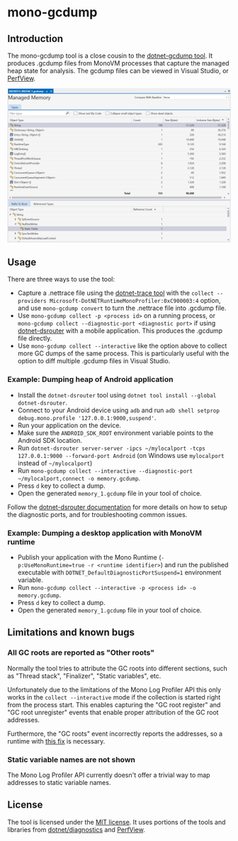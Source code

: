 # mono-gcdump

## Introduction

The mono-gcdump tool is a close cousin to the [dotnet-gcdump tool](https://github.com/dotnet/diagnostics/blob/main/documentation/dotnet-gcdump-instructions.md). It produces .gcdump files from MonoVM processes that capture the managed heap state for analysis. The gcdump files can be viewed in Visual Studio, or [PerfView](https://github.com/microsoft/PerfView).

![Visual Studio displaying .gcdump file](README.png)

## Usage

There are three ways to use the tool:
- Capture a .nettrace file using the [dotnet-trace tool](https://github.com/dotnet/diagnostics/blob/main/documentation/dotnet-trace-instructions.md) with the `collect --providers Microsoft-DotNETRuntimeMonoProfiler:0xC900003:4` option, and use `mono-gcdump convert` to turn the .nettrace file into .gcdump file.
- Use `mono-gcdump collect -p <process id>` on a running process, or `mono-gcdump collect --diagnostic-port <diagnostic port>` if using [dotnet-dsrouter](https://learn.microsoft.com/en-us/dotnet/core/diagnostics/dotnet-dsrouter) with a mobile application. This produces the .gcdump file directly.
- Use `mono-gcdump collect --interactive` like the option above to collect more GC dumps of the same process. This is particularly useful with the option to diff multiple .gcdump files in Visual Studio.

### Example: Dumping heap of Android application

- Install the `dotnet-dsrouter` tool using `dotnet tool install --global dotnet-dsrouter`.
- Connect to your Android device using `adb` and run `adb shell setprop debug.mono.profile '127.0.0.1:9000,suspend'`.
- Run your application on the device.
- Make sure the `ANDROID_SDK_ROOT` environment variable points to the Android SDK location.
- Run `dotnet-dsrouter server-server -ipcs ~/mylocalport -tcps 127.0.0.1:9000 --forward-port Android` (on Windows use `mylocalport` instead of `~/mylocalport`)
- Run `mono-gcdump collect --interactive --diagnostic-port ~/mylocalport,connect -o memory.gcdump`.
- Press `d` key to collect a dump.
- Open the generated `memory_1.gcdump` file in your tool of choice.

Follow the [dotnet-dsrouter documentation](https://learn.microsoft.com/en-us/dotnet/core/diagnostics/dotnet-dsrouter) for more details on how to setup the diagnostic ports, and for troubleshooting common issues.

### Example: Dumping a desktop application with MonoVM runtime

- Publish your application with the Mono Runtime (`-p:UseMonoRuntime=true -r <runtime identifier>`) and run the published executable with `DOTNET_DefaultDiagnosticPortSuspend=1` environment variable.
- Run `mono-gcdump collect --interactive -p <process id> -o memory.gcdump`.
- Press `d` key to collect a dump.
- Open the generated `memory_1.gcdump` file in your tool of choice.

## Limitations and known bugs

### All GC roots are reported as "Other roots"

Normally the tool tries to attribute the GC roots into different sections, such as "Thread stack", "Finalizer", "Static variables", etc.

Unfortunately due to the limitations of the Mono Log Profiler API this only works in the `collect --interactive` mode if the collection is started right from the process start. This enables capturing the "GC root register" and "GC root unregister" events that enable proper attribution of the GC root addresses.

Furthermore, the "GC roots" event incorrectly reports the addresses, so a runtime with [this fix](https://github.com/dotnet/runtime/pull/83284) is necessary.

### Static variable names are not shown

The Mono Log Profiler API currently doesn't offer a trivial way to map addresses to static variable names.

## License

The tool is licensed under the [MIT license](LICENSE.TXT). It uses portions of the tools and libraries from [dotnet/diagnostics](https://github.com/dotnet/diagnostics) and [PerfView](https://github.com/microsoft/PerfView).
